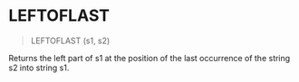 # LEFTOFLAST

> LEFTOFLAST (s1, s2)

Returns the left part of s1 at the position of the last occurrence of the string s2 into string s1.


